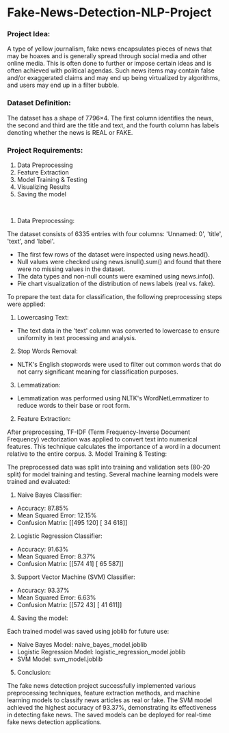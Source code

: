 # Fake-News-Detection-NLP-Project

### Project Idea:

A type of yellow journalism, fake news encapsulates pieces of news that may be hoaxes and is generally spread through social media and other online media. This is often done to further or impose certain ideas and is often achieved with political agendas. Such news items may contain false and/or exaggerated claims and may end up being virtualized by algorithms, and users may end up in a filter bubble.

### Dataset Definition:

The dataset has a shape of 7796×4. The first column identifies the news, the second and third are the title and text, and the fourth column has labels denoting whether the news is REAL or FAKE.

### Project Requirements:
  1.	Data Preprocessing
  2.	Feature Extraction
  3.	Model Training & Testing
  4.	Visualizing Results
  5.	Saving the model

 
1.	Data Preprocessing:

The dataset consists of 6335 entries with four columns: 'Unnamed: 0', 'title', 'text', and 'label'. 
- The first few rows of the dataset were inspected using news.head().
- Null values were checked using news.isnull().sum() and found that there were no missing values in the dataset.
- The data types and non-null counts were examined using news.info().
- Pie chart visualization of the distribution of news labels (real vs. fake).
 
To prepare the text data for classification, the following preprocessing steps were applied:
  1.	Lowercasing Text:
  - The text data in the 'text' column was converted to lowercase to ensure uniformity in text processing and analysis.
  2.	Stop Words Removal:
  - NLTK's English stopwords were used to filter out common words that do not carry significant meaning for classification purposes.
  3.	Lemmatization:
  - Lemmatization was performed using NLTK's WordNetLemmatizer to reduce words to their base or root form.



2.	Feature Extraction:

After preprocessing, TF-IDF (Term Frequency-Inverse Document Frequency) vectorization was applied to convert text into numerical features. This technique calculates the importance of a word in a document relative to the entire corpus.
3.	Model Training & Testing:

The preprocessed data was split into training and validation sets (80-20 split) for model training and testing. Several machine learning models were trained and evaluated:

  1.	Naive Bayes Classifier:
  - Accuracy: 87.85%
  - Mean Squared Error: 12.15%
  - Confusion Matrix: [[495 120] 
[ 34 618]]

  2.	Logistic Regression Classifier:
  - Accuracy: 91.63%
  - Mean Squared Error: 8.37%
  - Confusion Matrix: [[574 41]
 [ 65 587]]
 
3.	Support Vector Machine (SVM) Classifier:
  - Accuracy: 93.37%
  - Mean Squared Error: 6.63%
  - Confusion Matrix: [[572 43] 
[ 41 611]]

4.	Saving the model:

Each trained model was saved using joblib for future use:
  - Naive Bayes Model: naive_bayes_model.joblib
  - Logistic Regression Model: logistic_regression_model.joblib
  - SVM Model: svm_model.joblib
5.	Conclusion:

The fake news detection project successfully implemented various preprocessing techniques, feature extraction methods, and machine learning models to classify news articles as real or fake. The SVM model achieved the highest accuracy of 93.37%, demonstrating its effectiveness in detecting fake news. The saved models can be deployed for real-time fake news detection applications.
